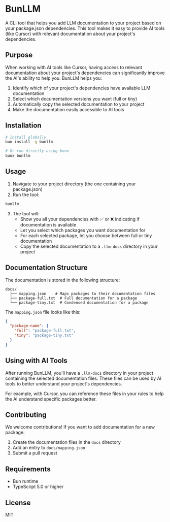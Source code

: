 # BunLLM

A CLI tool that helps you add LLM documentation to your project based on your package.json dependencies. This tool makes it easy to provide AI tools (like Cursor) with relevant documentation about your project's dependencies.

## Purpose

When working with AI tools like Cursor, having access to relevant documentation about your project's dependencies can significantly improve the AI's ability to help you. BunLLM helps you:

1. Identify which of your project's dependencies have available LLM documentation
2. Select which documentation versions you want (full or tiny)
3. Automatically copy the selected documentation to your project
4. Make the documentation easily accessible to AI tools

## Installation

```bash
# Install globally
bun install -g bunllm

# Or run directly using bunx
bunx bunllm
```

## Usage

1. Navigate to your project directory (the one containing your package.json)
2. Run the tool:
```bash
bunllm
```

3. The tool will:
   - Show you all your dependencies with ✅ or ❌ indicating if documentation is available
   - Let you select which packages you want documentation for
   - For each selected package, let you choose between full or tiny documentation
   - Copy the selected documentation to a `.llm-docs` directory in your project

## Documentation Structure

The documentation is stored in the following structure:
```
docs/
  ├── mapping.json    # Maps packages to their documentation files
  ├── package-full.txt  # Full documentation for a package
  └── package-tiny.txt  # Condensed documentation for a package
```

The `mapping.json` file looks like this:
```json
{
  "package-name": {
    "full": "package-full.txt",
    "tiny": "package-tiny.txt"
  }
}
```

## Using with AI Tools

After running BunLLM, you'll have a `.llm-docs` directory in your project containing the selected documentation files. These files can be used by AI tools to better understand your project's dependencies.

For example, with Cursor, you can reference these files in your rules to help the AI understand specific packages better.

## Contributing

We welcome contributions! If you want to add documentation for a new package:

1. Create the documentation files in the `docs` directory
2. Add an entry to `docs/mapping.json`
3. Submit a pull request

## Requirements

- Bun runtime
- TypeScript 5.0 or higher

## License

MIT
